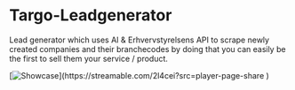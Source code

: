 # Targo-Leadgenerator
Lead generator which uses AI &amp; Erhvervstyrelsens API to scrape newly created companies and their branchecodes by doing that you can easily be the first to sell them your service / product.

[![Showcase]([https://raw.githubusercontent.com/username/repository/branch/path/to/thumbnail.jpg](https://raw.githubusercontent.com/Ex1709/Targo-Leadgenerator/refs/heads/main/Forside_-_Targo_1.png))](https://streamable.com/2l4cei?src=player-page-share
)
